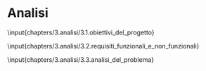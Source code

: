 # Analisi

\input{chapters/3.analisi/3.1.obiettivi_del_progetto}

\input{chapters/3.analisi/3.2.requisiti_funzionali_e_non_funzionali}

\input{chapters/3.analisi/3.3.analisi_del_problema}


